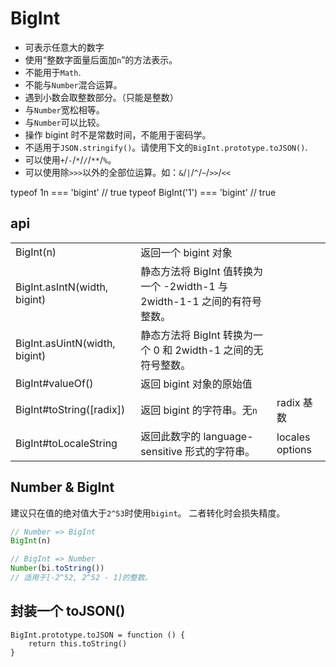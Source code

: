 # BigInt

- 可表示任意大的数字
- 使用“整数字面量后面加`n`”的方法表示。
- 不能用于`Math`.
- 不能与`Number`混合运算。
- 遇到小数会取整数部分。（只能是整数）
- 与`Number`宽松相等。
- 与`Number`可以比较。
- 操作 bigint 时不是常数时间，不能用于密码学。
- 不适用于`JSON.stringify()`。请使用下文的`BigInt.prototype.toJSON()`.
- 可以使用`+`/`-`/`*`/`/`/`**`/`%`。
- 可以使用除`>>>`以外的全部位运算。如：`&`/`|`/`^`/`~`/`>>`/`<<`

typeof 1n === 'bigint' // true
typeof BigInt('1') === 'bigint' // true

## api

|                               |                                                                           |                 |
| ----------------------------- | ------------------------------------------------------------------------- | --------------- |
| BigInt(n)                     | 返回一个 bigint 对象                                                      |                 |
| BigInt.asIntN(width, bigint)  | 静态方法将 BigInt 值转换为一个 -2width-1 与 2width-1-1 之间的有符号整数。 |                 |
| BigInt.asUintN(width, bigint) | 静态方法将 BigInt 转换为一个 0 和 2width-1 之间的无符号整数。             |                 |
| BigInt#valueOf()              | 返回 bigint 对象的原始值                                                  |                 |
| BigInt#toString([radix])      | 返回 bigint 的字符串。无`n`                                               | radix 基数      |
| BigInt#toLocaleString         | 返回此数字的 language-sensitive 形式的字符串。                            | locales options |

## Number & BigInt

建议只在值的绝对值大于`2^53`时使用`bigint`。
二者转化时会损失精度。

```js
// Number => BigInt
BigInt(n)

// BigInt => Number
Number(bi.toString())
// 适用于[-2^52, 2^52 - 1]的整数。
```

## 封装一个 toJSON()

```
BigInt.prototype.toJSON = function () {
    return this.toString()
}
```

